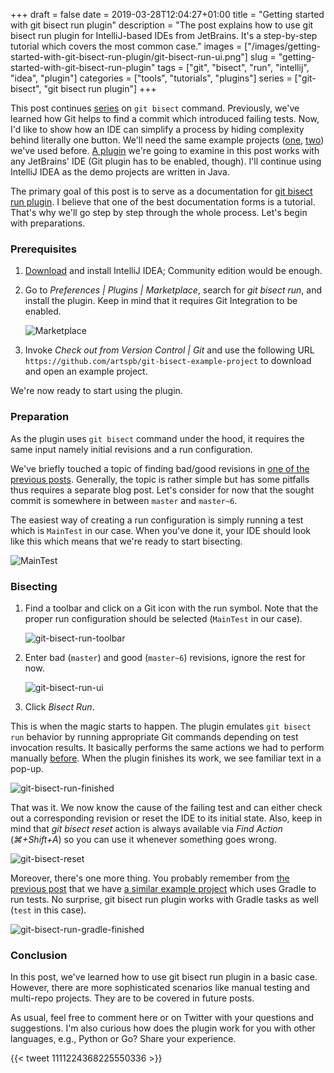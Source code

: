 +++ 
draft = false
date = 2019-03-28T12:04:27+01:00
title = "Getting started with git bisect run plugin"
description = "The post explains how to use git bisect run plugin for IntelliJ-based IDEs from JetBrains. It's a step-by-step tutorial which covers the most common case."
images = ["/images/getting-started-with-git-bisect-run-plugin/git-bisect-run-ui.png"]
slug = "getting-started-with-git-bisect-run-plugin" 
tags = ["git", "bisect", "run", "intellij", "idea", "plugin"]
categories = ["tools", "tutorials", "plugins"]
series = ["git-bisect", "git bisect run plugin"]
+++

This post continues [series](/series/git-bisect/) on `git bisect` command. Previously, we've learned how Git helps to find a commit which introduced failing tests. Now, I'd like to show how an IDE can simplify a process by hiding complexity behind literally one button. We'll need the same example projects ([one](https://github.com/artspb/git-bisect-example-project), [two](https://github.com/artspb/git-bisect-example-gradle-project)) we've used before. [A plugin](https://plugins.jetbrains.com/plugin/10874-git-bisect-run) we're going to examine in this post works with any JetBrains' IDE (Git plugin has to be enabled, though). I'll continue using IntelliJ IDEA as the demo projects are written in Java.

The primary goal of this post is to serve as a documentation for [git bisect run plugin](https://plugins.jetbrains.com/plugin/10874-git-bisect-run). I believe that one of the best documentation forms is a tutorial. That's why we'll go step by step through the whole process. Let's begin with preparations.

### Prerequisites

1. [Download](http://www.jetbrains.com/idea/download) and install IntelliJ IDEA; Community edition would be enough.
2. Go to _Preferences | Plugins | Marketplace_, search for _git bisect run_, and install the plugin. Keep in mind that it requires Git Integration to be enabled.

    ![Marketplace](/images/getting-started-with-git-bisect-run-plugin/git-bisect-run-marketplace.png)

3. Invoke _Check out from Version Control | Git_ and use the following URL `https://github.com/artspb/git-bisect-example-project` to download and open an example project.

We're now ready to start using the plugin.

### Preparation

As the plugin uses `git bisect` command under the hood, it requires the same input namely initial revisions and a run configuration.

We've briefly touched a topic of finding bad/good revisions in [one of the previous posts](/posts/git-bisect-to-the-rescue/). Generally, the topic is rather simple but has some pitfalls thus requires a separate blog post. Let's consider for now that the sought commit is somewhere in between `master` and `master~6`.

The easiest way of creating a run configuration is simply running a test which is `MainTest` in our case. When you've done it, your IDE should look like this which means that we're ready to start bisecting.

![MainTest](/images/getting-started-with-git-bisect-run-plugin/MainTest.png)

### Bisecting

1. Find a toolbar and click on a Git icon with the run symbol. Note that the proper run configuration should be selected (`MainTest` in our case).

    ![git-bisect-run-toolbar](/images/getting-started-with-git-bisect-run-plugin/git-bisect-run-toolbar.png)

2. Enter bad (`master`) and good (`master~6`) revisions, ignore the rest for now.

    ![git-bisect-run-ui](/images/getting-started-with-git-bisect-run-plugin/git-bisect-run-ui.png)

3. Click _Bisect Run_.

This is when the magic starts to happen. The plugin emulates `git bisect run` behavior by running appropriate Git commands depending on test invocation results. It basically performs the same actions we had to perform manually [before](/posts/git-bisect-to-the-rescue/). When the plugin finishes its work, we see familiar text in a pop-up.

![git-bisect-run-finished](/images/getting-started-with-git-bisect-run-plugin/git-bisect-run-finished.png)

That was it. We now know the cause of the failing test and can either check out a corresponding revision or reset the IDE to its initial state. Also, keep in mind that _git bisect reset_ action is always available via _Find Action_ (_⌘+Shift+A_) so you can use it whenever something goes wrong. 

![git-bisect-reset](/images/getting-started-with-git-bisect-run-plugin/git-bisect-reset.png)

Moreover, there's one more thing. You probably remember from [the previous post](http://localhost:1313/posts/automating-git-bisect/) that we have [a similar example project](https://github.com/artspb/git-bisect-example-gradle-project) which uses Gradle to run tests. No surprise, git bisect run plugin works with Gradle tasks as well (`test` in this case).

![git-bisect-run-gradle-finished](/images/getting-started-with-git-bisect-run-plugin/git-bisect-run-gradle-finished.png)

### Conclusion

In this post, we've learned how to use git bisect run plugin in a basic case. However, there are more sophisticated scenarios like manual testing and multi-repo projects. They are to be covered in future posts.

As usual, feel free to comment here or on Twitter with your questions and suggestions. I'm also curious how does the plugin work for you with other languages, e.g., Python or Go? Share your experience.

{{< tweet 1111224368225550336 >}}
